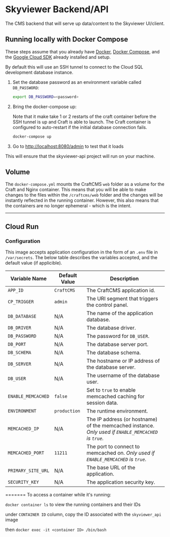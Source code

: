 # Skyviewer Backend/API

The CMS backend that will serve up data/content to the Skyviewer UI/client.

## Running locally with Docker Compose

These steps assume that you already have [Docker](https://docs.docker.com/get-docker/),
[Docker Compose](https://docs.docker.com/compose/install/),
and the [Google Cloud SDK](https://cloud.google.com/sdk/docs/install) already installed and setup.

By default this will use an SSH tunnel to connect to the Cloud SQL development database instance.

1. Set the database password as an environment variable called `DB_PASSWORD`:

    ```bash
    export DB_PASSWORD=<password>
    ```

2. Bring the docker-compose up:

   Note that it make take 1 or 2 restarts of the craft container before the SSH tunnel is up and Craft is able to launch. The Craft container is configured to auto-restart if the initial database connection fails.

    ```bash
    docker-compose up
    ```

3. Go to <http://localhost:8080/admin> to test that it loads

This will ensure that the skyviewer-api project will run on your machine.

## Volume

The `docker-compose.yml` mounts the CraftCMS `web` folder as a volume for the Craft and Nginx container. This means that you will be able to make changes to the files within the `/craftcms/web` folder and the changes will be instantly reflected in the running container. However, this also means that the containers are no longer ephemeral - which is the intent.

---

## Cloud Run

### Configuration

This image accepts application configuration in the form of an ```.env``` file in ```/var/secrets```. The below table describes the variables accepted, and the default value (if applicible).

| Variable Name | Default Value | Description |
| --- | --- | --- |
| `APP_ID` | `CraftCMS` | The CraftCMS application id. |
| `CP_TRIGGER` | `admin` | The URI segment that triggers the control panel. |
| `DB_DATABASE` | N/A | The name of the application database. |
| `DB_DRIVER` | N/A | The database driver. |
| `DB_PASSWORD` | N/A | The password for `DB_USER`. |
| `DB_PORT` | N/A | The database server port. |
| `DB_SCHEMA` | N/A | The database schema. |
| `DB_SERVER` | N/A | The hostname or IP address of the database server. |
| `DB_USER` | N/A | The username of the database user. |
| `ENABLE_MEMCACHED` | `false` | Set to `true` to enable memcached caching for session data. |
| `ENVIRONMENT` | `production` | The runtime environment. |
| `MEMCACHED_IP` | N/A | The IP address (or hostname) of the memcached instance. *Only used if `ENABLE_MEMCACHED` is `true`.* |
| `MEMCACHED_PORT` | `11211` | The port to connect to memcached on. *Only used if `ENABLE_MEMCACHED` is `true`.* |
| `PRIMARY_SITE_URL` | N/A | The base URL of the application. |
| `SECURITY_KEY` | N/A | The application security key. |
=======
To access a container while it's running:

`docker container ls` to view the running containers and their IDs

under `CONTAINER ID` column, copy the ID associated with the `skyviewer_api` image

then `docker exec -it <container ID> /bin/bash`
